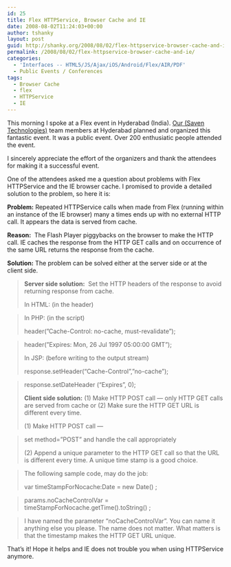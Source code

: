 ```yaml
---
id: 25
title: Flex HTTPService, Browser Cache and IE
date: 2008-08-02T11:24:03+00:00
author: tshanky
layout: post
guid: http://shanky.org/2008/08/02/flex-httpservice-browser-cache-and-ie/
permalink: /2008/08/02/flex-httpservice-browser-cache-and-ie/
categories:
  - 'Interfaces -- HTML5/JS/Ajax/iOS/Android/Flex/AIR/PDF'
  - Public Events / Conferences
tags:
  - Browser Cache
  - flex
  - HTTPService
  - IE
---
```

This morning I spoke at a Flex event in Hyderabad (India). <a href="http://www.saventech.com" target="_blank">Our (Saven Technologies)</a> team members at Hyderabad planned and organized this fantastic event. It was a public event. Over 200 enthusiatic people attended the event.

I sincerely appreciate the effort of the organizers and thank the attendees for making it a successful event.

One of the attendees asked me a question about problems with Flex HTTPService and the IE browser cache. I promised to provide a detailed solution to the problem, so here it is:

**Problem:** Repeated HTTPService calls when made from Flex (running within an instance of the IE browser) many a times ends up with no external HTTP call. It appears the data is served from cache.

**Reason:**  The Flash Player piggybacks on the browser to make the HTTP call. IE caches the response from the HTTP GET calls and on occurrence of the same URL returns the response from the cache.

**Solution:** The problem can be solved either at the server side or at the client side.

> **Server side solution:**  Set the HTTP headers of the response to avoid returning response from cache.
> 
> In HTML: (in the header)
> 
> <META HTTP-EQUIV=&#8221;Cache-Control&#8221; CONTENT=&#8221;no-cache&#8221;>
  
> <META HTTP-EQUIV=&#8221;expires&#8221; CONTENT=&#8221;0&#8243;>
> 
> In PHP: (in the script)
> 
> header(”Cache-Control: no-cache, must-revalidate”);
  
> header(”Expires: Mon, 26 Jul 1997 05:00:00 GMT”);
> 
> In JSP: (before writing to the output stream)
> 
> response.setHeader(&#8220;Cache-Control&#8221;,&#8221;no-cache&#8221;);
  
> response.setDateHeader (&#8220;Expires&#8221;, 0);
> 
> **Client side solution:** (1) Make HTTP POST call &#8212; only HTTP GET calls are served from cache or (2) Make sure the HTTP GET URL is different every time.
> 
> (1) Make HTTP POST call &#8212;
  
> set method=&#8221;POST&#8221; and handle the call appropriately
> 
> (2) Append a unique parameter to the HTTP GET call so that the URL is different every time. A unique time stamp is a good choice.
  
> The following sample code, may do the job:
> 
> var timeStampForNocache:Date = new Date() ;
  
> params.noCacheControlVar = timeStampForNocache.getTime().toString() ;
  
> I have named the parameter &#8220;noCacheControlVar&#8221;. You can name it anything else you please. The name does not matter. What matters is that the timestamp makes the HTTP GET URL unique.

That&#8217;s it! Hope it helps and IE does not trouble you when using HTTPService anymore.

>